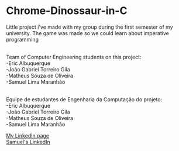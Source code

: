 # Chrome-Dinossaur-in-C
Little project i've made with my group during the first semester of my university. The game was made so we could learn about imperative programming

<br>Team of Computer Engineering students on this project:
<br>-Eric Albuquerque
<br>-João Gabriel Torreiro Gila
<br>-Matheus Souza de Oliveira
<br>-Samuel Lima Maranhão

<br>Equipe de estudantes de Engenharia da Computação do projeto:
<br>-Eric Albuquerque
<br>-João Gabriel Torreiro Gila
<br>-Matheus Souza de Oliveira
<br>-Samuel Lima Maranhão

<a href="https://www.linkedin.com/in/patitow/">My LinkedIn page</a> <br>
<a href="https://www.linkedin.com/in/samuelmaranhao/">Samuel's LinkedIn</a>
